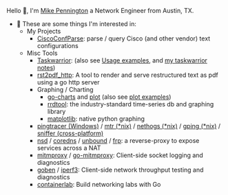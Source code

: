 
<!--
**mpenning/mpenning** is a ✨ _special_ ✨ repository because its `README.md` (this file) appears on your GitHub profile.

Here are some ideas to get you started:

- 🔭 I’m currently working on ...
- 🌱 I’m currently learning ...
- 👯 I’m looking to collaborate on ...
- 🤔 I’m looking for help with ...
- 💬 Ask me about ...
- 📫 How to reach me: ...
- 😄 Pronouns: ...
- ⚡ Fun fact: ...
-->
Hello 👋, I'm [Mike Pennington][1] a Network Engineer from Austin, TX.

- 💬 These are some things I'm interested in:
  - My Projects
    - [CiscoConfParse][4]: parse / query Cisco (and other vendor) text configurations 
  - Misc Tools
    - [Taskwarrior][2]: (also see [Usage examples][3], and [my taskwarrior notes][5])
    - [rst2pdf_http][6]: A tool to render and serve restructured text as pdf using a go http server
    - Graphing / Charting
      - [go-charts][16] and [plot][15] (also see [plot examples][17])
      - [rrdtool][19]: the industry-standard time-series db and graphing library
      - [matplotlib][20]: native python graphing
    - [pingtracer (Windows)][7] / [mtr (*nix)][8] / [nethogs (*nix)][9] / [gping (*nix)][10] / [sniffer (cross-platform)][11]
    - [nsd][24] / [coredns][13] / [unbound][23] / [frp][12]: a reverse-proxy to expose services across a NAT
    - [mitmproxy][21] / [go-mitmproxy][13]: Client-side socket logging and diagnostics
    - [goben][14] / [iperf3][18]: Client-side network throughput testing and diagnostics
    - [containerlab][22]: Build networking labs with Go
    
[1]: http://pennington.net
[2]: https://github.com/GothenburgBitFactory/taskwarrior
[3]: https://taskwarrior.org/docs/examples/
[4]: https://github.com/mpenning/ciscoconfparse/
[5]: https://github.com/mpenning/taskwarrior_notes
[6]: https://github.com/mpenning/rst2pdf_http
[7]: https://github.com/bp2008/pingtracer
[8]: https://github.com/traviscross/mtr
[9]: https://github.com/raboof/nethogs
[10]: https://github.com/orf/gping
[11]: https://github.com/chenjiandongx/sniffer
[12]: https://github.com/fatedier/frp
[13]: https://github.com/coredns/coredns
[13]: https://github.com/lqqyt2423/go-mitmproxy
[14]: https://github.com/udhos/goben
[15]: https://github.com/gonum/plot
[16]: https://github.com/go-echarts/go-echarts
[17]: https://github.com/gonum/plot/wiki/Example-plots
[18]: https://github.com/esnet/iperf
[19]: https://github.com/oetiker/rrdtool-1.x
[20]: https://github.com/matplotlib/matplotlib
[21]: https://github.com/mitmproxy/mitmproxy
[22]: https://github.com/srl-labs/containerlab/tree/main
[23]: https://github.com/NLnetLabs/unbound
[24]: https://github.com/NLnetLabs/nsd
